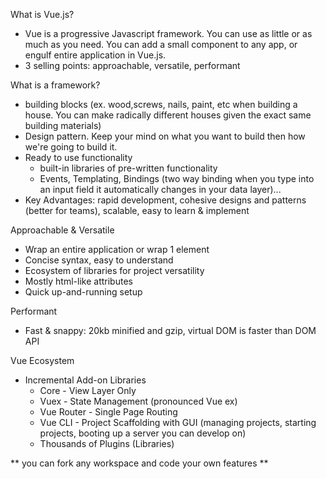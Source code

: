 What is Vue.js? 
- Vue is a progressive Javascript framework. You can use as little or as much as you need. You can add a small component to any app, or engulf entire application in Vue.js. 
- 3 selling points: approachable, versatile, performant

What is a framework? 
- building blocks (ex. wood,screws, nails, paint, etc when building a house. You can make radically different houses given the exact same building materials)
- Design pattern. Keep your mind on what you want to build then how we're going to build it. 
- Ready to use functionality
    - built-in libraries of pre-written functionality
    - Events, Templating, Bindings (two way binding when you type into an input field it automatically changes in your data layer)...
- Key Advantages: rapid development, cohesive designs and patterns (better for teams), scalable, easy to learn & implement

Approachable & Versatile
- Wrap an entire application or wrap 1 element
- Concise syntax, easy to understand
- Ecosystem of libraries for project versatility
- Mostly html-like attributes
- Quick up-and-running setup 

Performant
- Fast & snappy: 20kb minified and gzip, virtual DOM is faster than DOM API 

Vue Ecosystem
- Incremental Add-on Libraries 
    - Core - View Layer Only
    - Vuex - State Management (pronounced Vue ex)
    - Vue Router - Single Page Routing
    - Vue CLI - Project Scaffolding with GUI (managing projects, starting projects, booting up a server you can develop on)
    - Thousands of Plugins (Libraries)

** you can fork any workspace and code your own features ** 
